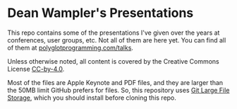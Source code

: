 # Dean Wampler's Presentations

This repo contains some of the presentations I've given over the years at conferences, user groups, etc. Not all of them are here yet. You can find all of them at [polyglotprogramming.com/talks](http://polyglotprogramming.com/talks "talks").

Unless otherwise noted, all content is covered by the Creative Commons License [CC-by-4.0](https://creativecommons.org/licenses/by/4.0/).

Most of the files are Apple Keynote and PDF files, and they are larger than the 50MB limit GitHub prefers for files. So, this repository uses [Git Large File Storage](https://docs.github.com/en/repositories/working-with-files/managing-large-files/installing-git-large-file-storage), which you should install before cloning this repo.
